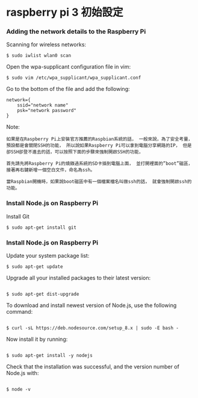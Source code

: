 # raspberry pi 3 初始設定

### Adding the network details to the Raspberry Pi

Scanning for wireless networks:

```
$ sudo iwlist wlan0 scan
```
Open the wpa-supplicant configuration file in vim:

```
$ sudo vim /etc/wpa_supplicant/wpa_supplicant.conf
```

Go to the bottom of the file and add the following:

```
network={
    ssid="network name"
    psk="network password"
}
```

Note:
```
如果是在Raspberry Pi上安裝官方推薦的Raspbian系統的話， 一般來說，為了安全考量，預設都是會關閉SSH的功能， 所以說如果Raspberry Pi可以拿到電腦分享網路的IP， 但是卻SSH卻登不進去的話，可以按照下面的步驟來強制開啟SSH的功能，

首先請先將Raspberry Pi的燒錄過系統的SD卡插到電腦上面， 並打開裡面的”boot”磁區，接著再右鍵新增一個空白文件，命名為ssh。

當Raspbian開機時，如果說boot磁區中有一個檔案檔名叫做ssh的話， 就會強制開啟ssh的功能。
```


### Install Node.js on Raspberry Pi

Install Git

```
$ sudo apt-get install git
```

### Install Node.js on Raspberry Pi

Update your system package list:

```
$ sudo apt-get update
```

Upgrade all your installed packages to their latest version:

```

$ sudo apt-get dist-upgrade

```

To download and install newest version of Node.js, use the following command:

```

$ curl -sL https://deb.nodesource.com/setup_8.x | sudo -E bash -

```

Now install it by running:

```

$ sudo apt-get install -y nodejs

```

Check that the installation was successful, and the version number of Node.js with:

```

$ node -v

```
